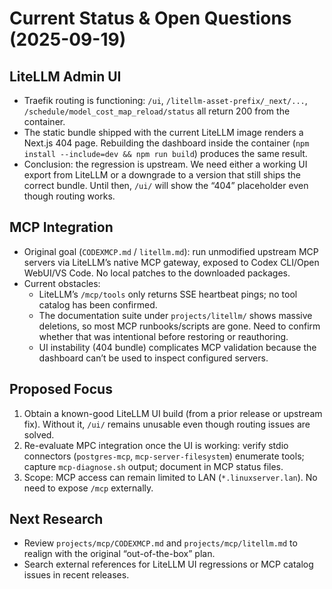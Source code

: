 # Current Status & Open Questions (2025-09-19)

## LiteLLM Admin UI
- Traefik routing is functioning: `/ui`, `/litellm-asset-prefix/_next/...`, `/schedule/model_cost_map_reload/status` all return 200 from the container.
- The static bundle shipped with the current LiteLLM image renders a Next.js 404 page. Rebuilding the dashboard inside the container (`npm install --include=dev && npm run build`) produces the same result.
- Conclusion: the regression is upstream. We need either a working UI export from LiteLLM or a downgrade to a version that still ships the correct bundle. Until then, `/ui/` will show the “404” placeholder even though routing works.

## MCP Integration
- Original goal (`CODEXMCP.md` / `litellm.md`): run unmodified upstream MCP servers via LiteLLM’s native MCP gateway, exposed to Codex CLI/Open WebUI/VS Code. No local patches to the downloaded packages.
- Current obstacles:
  * LiteLLM’s `/mcp/tools` only returns SSE heartbeat pings; no tool catalog has been confirmed.
  * The documentation suite under `projects/litellm/` shows massive deletions, so most MCP runbooks/scripts are gone. Need to confirm whether that was intentional before restoring or reauthoring.
  * UI instability (404 bundle) complicates MCP validation because the dashboard can’t be used to inspect configured servers.

## Proposed Focus
1. Obtain a known-good LiteLLM UI build (from a prior release or upstream fix). Without it, `/ui/` remains unusable even though routing issues are solved.
2. Re-evaluate MPC integration once the UI is working: verify stdio connectors (`postgres-mcp`, `mcp-server-filesystem`) enumerate tools; capture `mcp-diagnose.sh` output; document in MCP status files.
3. Scope: MCP access can remain limited to LAN (`*.linuxserver.lan`). No need to expose `/mcp` externally.

## Next Research
- Review `projects/mcp/CODEXMCP.md` and `projects/mcp/litellm.md` to realign with the original “out-of-the-box” plan.
- Search external references for LiteLLM UI regressions or MCP catalog issues in recent releases.

